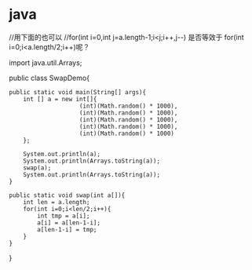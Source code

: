 # java
//用下面的也可以
//for(int i=0,int j=a.length-1;i<j;i++,j--) 是否等效于 for(int i=0;i<a.length/2;i++)呢？

import java.util.Arrays;

public class SwapDemo{

	public static void main(String[] args){
		int [] a = new int[]{
						(int)(Math.random() * 1000),
						(int)(Math.random() * 1000),
						(int)(Math.random() * 1000),
						(int)(Math.random() * 1000),						
						(int)(Math.random() * 1000)																		
		};	
		
		System.out.println(a);
		System.out.println(Arrays.toString(a));
		swap(a);
		System.out.println(Arrays.toString(a));		
	}
	
	public static void swap(int a[]){
		int len = a.length;
		for(int i=0;i<len/2;i++){
			int tmp = a[i];
			a[i] = a[len-1-i];
			a[len-1-i] = tmp;
		}
	}
}
